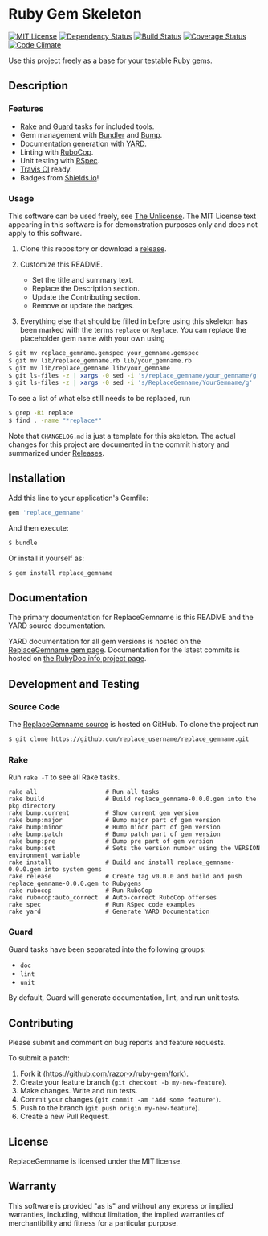# Ruby Gem Skeleton

<!--
[![Gem Version](http://img.shields.io/gem/v/replace_gemname.svg?style=flat)](https://rubygems.org/gems/replace_gemname)
-->
[![MIT License](http://img.shields.io/badge/license-MIT-red.svg?style=flat)](./LICENSE.txt)
[![Dependency Status](http://img.shields.io/gemnasium/razor-x/ruby-gem.svg?style=flat)](https://gemnasium.com/razor-x/ruby-gem)
[![Build Status](http://img.shields.io/travis/razor-x/ruby-gem.svg?style=flat)](https://travis-ci.org/razor-x/ruby-gem)
[![Coverage Status](http://img.shields.io/coveralls/razor-x/ruby-gem.svg?style=flat)](https://coveralls.io/r/razor-x/ruby-gem)
[![Code Climate](http://img.shields.io/codeclimate/github/razor-x/ruby-gem.svg?style=flat)](https://codeclimate.com/github/razor-x/ruby-gem)

Use this project freely as a base for your testable Ruby gems.

## Description

### Features

* [Rake] and [Guard] tasks for included tools.
* Gem management with [Bundler] and [Bump].
* Documentation generation with [YARD].
* Linting with [RuboCop].
* Unit testing with [RSpec].
* [Travis CI] ready.
* Badges from [Shields.io]!

[Bump]: https://github.com/gregorym/bump
[Bundler]: http://bundler.io/
[Guard]: http://guardgem.org/
[Rake]: https://github.com/jimweirich/rake
[RSpec]: http://rspec.info/
[RuboCop]: https://github.com/bbatsov/rubocop
[Shields.io]: http://shields.io/
[Travis CI]: https://travis-ci.org/
[YARD]: http://yardoc.org/index.html

### Usage

This software can be used freely, see [The Unlicense].
The MIT License text appearing in this software is for
demonstration purposes only and does not apply to this software.

1. Clone this repository or download a [release][Releases].

2. Customize this README.
   - Set the title and summary text.
   - Replace the Description section.
   - Update the Contributing section.
   - Remove or update the badges.

3. Everything else that should be filled in before using this skeleton
   has been marked with the terms `replace` or `Replace`.
   You can replace the placeholder gem name with your own using

````bash
$ git mv replace_gemname.gemspec your_gemname.gemspec
$ git mv lib/replace_gemname.rb lib/your_gemname.rb
$ git mv lib/replace_gemname lib/your_gemname
$ git ls-files -z | xargs -0 sed -i 's/replace_gemname/your_gemname/g'
$ git ls-files -z | xargs -0 sed -i 's/ReplaceGemname/YourGemname/g'
````

   To see a list of what else still needs to be replaced, run

````bash
$ grep -Ri replace
$ find . -name "*replace*"
````

Note that `CHANGELOG.md` is just a template for this skeleton.
The actual changes for this project are documented in the commit history
and summarized under [Releases].

[Releases]: https://github.com/razor-x/ruby-gem/releases
[The Unlicense]: http://unlicense.org/UNLICENSE

## Installation

Add this line to your application's Gemfile:

````ruby
gem 'replace_gemname'
````

And then execute:

````bash
$ bundle
````

Or install it yourself as:

````bash
$ gem install replace_gemname
````

## Documentation

The primary documentation for ReplaceGemname is this README and the YARD source documentation.

YARD documentation for all gem versions is hosted on the
[ReplaceGemname gem page](https://rubygems.org/gems/replace_gemname).
Documentation for the latest commits is hosted on
[the RubyDoc.info project page](http://rubydoc.info/github/replace_username/replace_gemname/frames).

## Development and Testing

### Source Code

The [ReplaceGemname source](https://github.com/replace_username/replace_gemname)
is hosted on GitHub.
To clone the project run

````bash
$ git clone https://github.com/replace_username/replace_gemname.git
````

### Rake

Run `rake -T` to see all Rake tasks.

````
rake all                   # Run all tasks
rake build                 # Build replace_gemname-0.0.0.gem into the pkg directory
rake bump:current          # Show current gem version
rake bump:major            # Bump major part of gem version
rake bump:minor            # Bump minor part of gem version
rake bump:patch            # Bump patch part of gem version
rake bump:pre              # Bump pre part of gem version
rake bump:set              # Sets the version number using the VERSION environment variable
rake install               # Build and install replace_gemname-0.0.0.gem into system gems
rake release               # Create tag v0.0.0 and build and push replace_gemname-0.0.0.gem to Rubygems
rake rubocop               # Run RuboCop
rake rubocop:auto_correct  # Auto-correct RuboCop offenses
rake spec                  # Run RSpec code examples
rake yard                  # Generate YARD Documentation
````

### Guard

Guard tasks have been separated into the following groups:

- `doc`
- `lint`
- `unit`

By default, Guard will generate documentation, lint, and run unit tests.

## Contributing

Please submit and comment on bug reports and feature requests.

To submit a patch:

1. Fork it (https://github.com/razor-x/ruby-gem/fork).
2. Create your feature branch (`git checkout -b my-new-feature`).
3. Make changes. Write and run tests.
4. Commit your changes (`git commit -am 'Add some feature'`).
5. Push to the branch (`git push origin my-new-feature`).
6. Create a new Pull Request.

## License

ReplaceGemname is licensed under the MIT license.

## Warranty

This software is provided "as is" and without any express or
implied warranties, including, without limitation, the implied
warranties of merchantibility and fitness for a particular
purpose.

